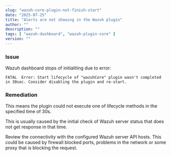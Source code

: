 ```yaml
---
slug: "wazuh-core-plugin-not-finish-start"
date: "2025-07-25"
title: "Alerts are not showing in the Wazuh plugin"
author: ""
description: ""
tags: [ "wazuh-dashboard", "wazuh-plugin-core" ]
version: ""
---
```


### Issue

Wazuh dashboard stops of initialiting due to error:
```
FATAL  Error: Start lifecycle of "wazuhCore" plugin wasn't completed in 30sec. Consider disabling the plugin and re-start.
```

### Remediation

This means the plugin could not execute one of lifecycle methods in the specified time of 30s.

This is usually caused by the initial check of Wazuh server status that does not get response in that time.

Review the connectivity with the configured Wazuh server API hosts. This could be caused by firewall blocked ports, problems in the network or some proxy that is blocking the request.
